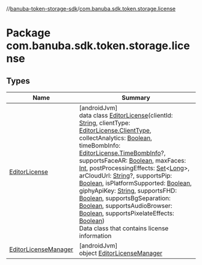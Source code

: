 //[banuba-token-storage-sdk](../../index.md)/[com.banuba.sdk.token.storage.license](index.md)

# Package com.banuba.sdk.token.storage.license

## Types

| Name | Summary |
|---|---|
| [EditorLicense](-editor-license/index.md) | [androidJvm]<br>data class [EditorLicense](-editor-license/index.md)(clientId: [String](https://kotlinlang.org/api/latest/jvm/stdlib/kotlin/-string/index.html), clientType: [EditorLicense.ClientType](-editor-license/-client-type/index.md), collectAnalytics: [Boolean](https://kotlinlang.org/api/latest/jvm/stdlib/kotlin/-boolean/index.html), timeBombInfo: [EditorLicense.TimeBombInfo](-editor-license/-time-bomb-info/index.md)?, supportsFaceAR: [Boolean](https://kotlinlang.org/api/latest/jvm/stdlib/kotlin/-boolean/index.html), maxFaces: [Int](https://kotlinlang.org/api/latest/jvm/stdlib/kotlin/-int/index.html), postProcessingEffects: [Set](https://kotlinlang.org/api/latest/jvm/stdlib/kotlin.collections/-set/index.html)&lt;[Long](https://kotlinlang.org/api/latest/jvm/stdlib/kotlin/-long/index.html)&gt;, arCloudUrl: [String](https://kotlinlang.org/api/latest/jvm/stdlib/kotlin/-string/index.html)?, supportsPip: [Boolean](https://kotlinlang.org/api/latest/jvm/stdlib/kotlin/-boolean/index.html), isPlatformSupported: [Boolean](https://kotlinlang.org/api/latest/jvm/stdlib/kotlin/-boolean/index.html), giphyApiKey: [String](https://kotlinlang.org/api/latest/jvm/stdlib/kotlin/-string/index.html), supportsFHD: [Boolean](https://kotlinlang.org/api/latest/jvm/stdlib/kotlin/-boolean/index.html), supportsBgSeparation: [Boolean](https://kotlinlang.org/api/latest/jvm/stdlib/kotlin/-boolean/index.html), supportsAudioBrowser: [Boolean](https://kotlinlang.org/api/latest/jvm/stdlib/kotlin/-boolean/index.html), supportsPixelateEffects: [Boolean](https://kotlinlang.org/api/latest/jvm/stdlib/kotlin/-boolean/index.html))<br>Data class that contains license information |
| [EditorLicenseManager](-editor-license-manager/index.md) | [androidJvm]<br>object [EditorLicenseManager](-editor-license-manager/index.md) |
